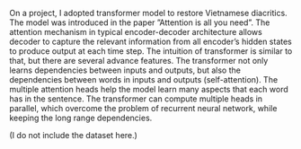On a project, I adopted transformer model to restore Vietnamese diacritics. The model was introduced in the paper ”Attention is all you need”.
The attention mechanism in typical encoder-decoder architecture allows decoder to capture the relevant information from all encoder’s hidden states to produce output at each time step.
The intuition of transformer is similar to that, but there are several advance features.
The transformer not only learns dependencies between inputs and outputs, but also the dependencies between words in inputs and outputs (self-attention).
The multiple attention heads help the model learn many aspects that each word has in the sentence.
The transformer can compute multiple heads in parallel, which overcome the problem of recurrent neural network, while keeping the long range dependencies.

(I do not include the dataset here.)
